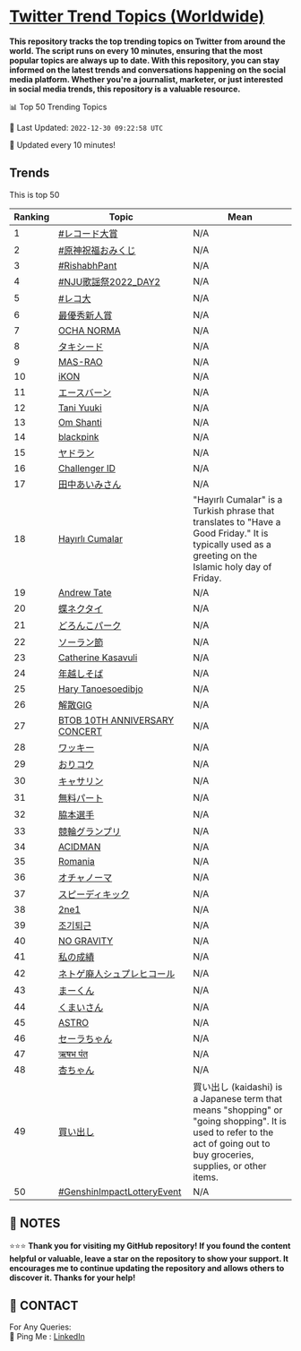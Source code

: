 [Twitter Trend Topics (Worldwide)](https://github.com/ErcinDedeoglu/Twitter-Trend-Topics)
==========

**This repository tracks the top trending topics on Twitter from around the world. 
The script runs on every 10 minutes, ensuring that the most popular topics are always up to date. 
With this repository, you can stay informed on the latest trends and conversations happening on the social media platform. 
Whether you're a journalist, marketer, or just interested in social media trends, this repository is a valuable resource.**


📊 Top 50 Trending Topics

📆 Last Updated: `2022-12-30 09:22:58 UTC`

🔧 Updated every 10 minutes!


## Trends

This is top 50

| Ranking | Topic | Mean |
| ------- | ------------ | ------------ |
| 1 | [#レコード大賞](http://twitter.com/search?q=%23%e3%83%ac%e3%82%b3%e3%83%bc%e3%83%89%e5%a4%a7%e8%b3%9e) | N/A |
| 2 | [#原神祝福おみくじ](http://twitter.com/search?q=%23%e5%8e%9f%e7%a5%9e%e7%a5%9d%e7%a6%8f%e3%81%8a%e3%81%bf%e3%81%8f%e3%81%98) | N/A |
| 3 | [#RishabhPant](http://twitter.com/search?q=%23RishabhPant) | N/A |
| 4 | [#NJU歌謡祭2022_DAY2](http://twitter.com/search?q=%23NJU%e6%ad%8c%e8%ac%a1%e7%a5%ad2022_DAY2) | N/A |
| 5 | [#レコ大](http://twitter.com/search?q=%23%e3%83%ac%e3%82%b3%e5%a4%a7) | N/A |
| 6 | [最優秀新人賞](http://twitter.com/search?q=%e6%9c%80%e5%84%aa%e7%a7%80%e6%96%b0%e4%ba%ba%e8%b3%9e) | N/A |
| 7 | [OCHA NORMA](http://twitter.com/search?q=OCHA+NORMA) | N/A |
| 8 | [タキシード](http://twitter.com/search?q=%e3%82%bf%e3%82%ad%e3%82%b7%e3%83%bc%e3%83%89) | N/A |
| 9 | [MAS-RAO](http://twitter.com/search?q=MAS-RAO) | N/A |
| 10 | [iKON](http://twitter.com/search?q=iKON) | N/A |
| 11 | [エースバーン](http://twitter.com/search?q=%e3%82%a8%e3%83%bc%e3%82%b9%e3%83%90%e3%83%bc%e3%83%b3) | N/A |
| 12 | [Tani Yuuki](http://twitter.com/search?q=Tani+Yuuki) | N/A |
| 13 | [Om Shanti](http://twitter.com/search?q=Om+Shanti) | N/A |
| 14 | [blackpink](http://twitter.com/search?q=blackpink) | N/A |
| 15 | [ヤドラン](http://twitter.com/search?q=%e3%83%a4%e3%83%89%e3%83%a9%e3%83%b3) | N/A |
| 16 | [Challenger ID](http://twitter.com/search?q=Challenger+ID) | N/A |
| 17 | [田中あいみさん](http://twitter.com/search?q=%e7%94%b0%e4%b8%ad%e3%81%82%e3%81%84%e3%81%bf%e3%81%95%e3%82%93) | N/A |
| 18 | [Hayırlı Cumalar](http://twitter.com/search?q=Hay%c4%b1rl%c4%b1+Cumalar) | "Hayırlı Cumalar" is a Turkish phrase that translates to "Have a Good Friday." It is typically used as a greeting on the Islamic holy day of Friday. |
| 19 | [Andrew Tate](http://twitter.com/search?q=Andrew+Tate) | N/A |
| 20 | [蝶ネクタイ](http://twitter.com/search?q=%e8%9d%b6%e3%83%8d%e3%82%af%e3%82%bf%e3%82%a4) | N/A |
| 21 | [どろんこパーク](http://twitter.com/search?q=%e3%81%a9%e3%82%8d%e3%82%93%e3%81%93%e3%83%91%e3%83%bc%e3%82%af) | N/A |
| 22 | [ソーラン節](http://twitter.com/search?q=%e3%82%bd%e3%83%bc%e3%83%a9%e3%83%b3%e7%af%80) | N/A |
| 23 | [Catherine Kasavuli](http://twitter.com/search?q=Catherine+Kasavuli) | N/A |
| 24 | [年越しそば](http://twitter.com/search?q=%e5%b9%b4%e8%b6%8a%e3%81%97%e3%81%9d%e3%81%b0) | N/A |
| 25 | [Hary Tanoesoedibjo](http://twitter.com/search?q=Hary+Tanoesoedibjo) | N/A |
| 26 | [解散GIG](http://twitter.com/search?q=%e8%a7%a3%e6%95%a3GIG) | N/A |
| 27 | [BTOB 10TH ANNIVERSARY CONCERT](http://twitter.com/search?q=BTOB+10TH+ANNIVERSARY+CONCERT) | N/A |
| 28 | [ワッキー](http://twitter.com/search?q=%e3%83%af%e3%83%83%e3%82%ad%e3%83%bc) | N/A |
| 29 | [おりコウ](http://twitter.com/search?q=%e3%81%8a%e3%82%8a%e3%82%b3%e3%82%a6) | N/A |
| 30 | [キャサリン](http://twitter.com/search?q=%e3%82%ad%e3%83%a3%e3%82%b5%e3%83%aa%e3%83%b3) | N/A |
| 31 | [無料パート](http://twitter.com/search?q=%e7%84%a1%e6%96%99%e3%83%91%e3%83%bc%e3%83%88) | N/A |
| 32 | [脇本選手](http://twitter.com/search?q=%e8%84%87%e6%9c%ac%e9%81%b8%e6%89%8b) | N/A |
| 33 | [競輪グランプリ](http://twitter.com/search?q=%e7%ab%b6%e8%bc%aa%e3%82%b0%e3%83%a9%e3%83%b3%e3%83%97%e3%83%aa) | N/A |
| 34 | [ACIDMAN](http://twitter.com/search?q=ACIDMAN) | N/A |
| 35 | [Romania](http://twitter.com/search?q=Romania) | N/A |
| 36 | [オチャノーマ](http://twitter.com/search?q=%e3%82%aa%e3%83%81%e3%83%a3%e3%83%8e%e3%83%bc%e3%83%9e) | N/A |
| 37 | [スピーディキック](http://twitter.com/search?q=%e3%82%b9%e3%83%94%e3%83%bc%e3%83%87%e3%82%a3%e3%82%ad%e3%83%83%e3%82%af) | N/A |
| 38 | [2ne1](http://twitter.com/search?q=2ne1) | N/A |
| 39 | [조기퇴근](http://twitter.com/search?q=%ec%a1%b0%ea%b8%b0%ed%87%b4%ea%b7%bc) | N/A |
| 40 | [NO GRAVITY](http://twitter.com/search?q=NO+GRAVITY) | N/A |
| 41 | [私の成績](http://twitter.com/search?q=%e7%a7%81%e3%81%ae%e6%88%90%e7%b8%be) | N/A |
| 42 | [ネトゲ廃人シュプレヒコール](http://twitter.com/search?q=%e3%83%8d%e3%83%88%e3%82%b2%e5%bb%83%e4%ba%ba%e3%82%b7%e3%83%a5%e3%83%97%e3%83%ac%e3%83%92%e3%82%b3%e3%83%bc%e3%83%ab) | N/A |
| 43 | [まーくん](http://twitter.com/search?q=%e3%81%be%e3%83%bc%e3%81%8f%e3%82%93) | N/A |
| 44 | [くまいさん](http://twitter.com/search?q=%e3%81%8f%e3%81%be%e3%81%84%e3%81%95%e3%82%93) | N/A |
| 45 | [ASTRO](http://twitter.com/search?q=ASTRO) | N/A |
| 46 | [セーラちゃん](http://twitter.com/search?q=%e3%82%bb%e3%83%bc%e3%83%a9%e3%81%a1%e3%82%83%e3%82%93) | N/A |
| 47 | [ऋषभ पंत](http://twitter.com/search?q=%e0%a4%8b%e0%a4%b7%e0%a4%ad+%e0%a4%aa%e0%a4%82%e0%a4%a4) | N/A |
| 48 | [杏ちゃん](http://twitter.com/search?q=%e6%9d%8f%e3%81%a1%e3%82%83%e3%82%93) | N/A |
| 49 | [買い出し](http://twitter.com/search?q=%e8%b2%b7%e3%81%84%e5%87%ba%e3%81%97) | 買い出し (kaidashi) is a Japanese term that means "shopping" or "going shopping". It is used to refer to the act of going out to buy groceries, supplies, or other items. |
| 50 | [#GenshinImpactLotteryEvent](http://twitter.com/search?q=%23GenshinImpactLotteryEvent) | N/A |




## 📝 NOTES

⭐⭐⭐ **Thank you for visiting my GitHub repository! If you found the content helpful or valuable, leave a star on the repository to show your support. It encourages me to continue updating the repository and allows others to discover it. Thanks for your help!**

## 📨 CONTACT

 For Any Queries:  
            🏓 Ping Me : [LinkedIn](https://www.linkedin.com/in/ercindedeoglu/)